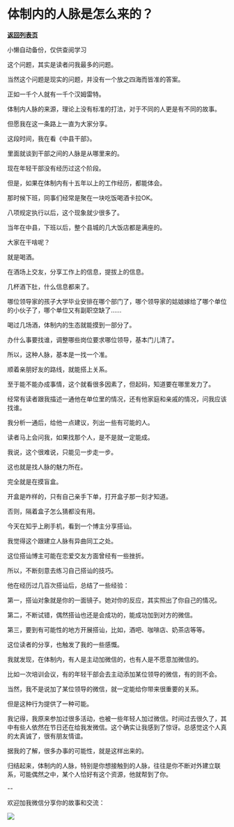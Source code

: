 # 体制内的人脉是怎么来的？

[**返回列表页**](/gzh/费曼的小茶馆)

小懒自动备份，仅供查阅学习

这个问题，其实是读者问我最多的问题。  

当然这个问题是现实的问题，并没有一个放之四海而皆准的答案。  

正如一千个人就有一千个汉姆雷特。

体制内人脉的来源，理论上没有标准的打法，对于不同的人更是有不同的故事。

但愿我在这一条路上一直为大家分享。  

这段时间，我在看《中县干部》。  

里面就谈到干部之间的人脉是从哪里来的。

现在年轻干部没有经历过这个阶段。  

但是，如果在体制内有十五年以上的工作经历，都能体会。

那时候下班，同事们经常是聚在一块吃饭喝酒卡拉OK。

八项规定执行以后，这个现象就少很多了。  

当年在中县，下班以后，整个县城的几大饭店都是满座的。  

大家在干啥呢？

就是喝酒。  

在酒场上交友，分享工作上的信息，提拔上的信息。

几杯酒下肚，什么信息都来了。  

哪位领导家的孩子大学毕业安排在哪个部门了，哪个领导家的姑娘嫁给了哪个单位的小伙子了，哪个单位又有副职空缺了……  

喝过几场酒，体制内的生态就能摸到一部分了。  

办什么事要找谁，调整哪些岗位要求哪位领导，基本门儿清了。

所以，这种人脉，基本是一找一个准。  

顺着亲朋好友的路线，就能搭上关系。

至于能不能办成事情，这个就看很多因素了，但起码，知道要在哪里发力了。

经常有读者跟我描述一通他在单位里的情况，还有他家庭和亲戚的情况，问我应该找谁。  

我分析一通后，给他一点建议，列出一些有可能的人。

读者马上会问我，如果找那个人，是不是就一定能成。  

我说，这个很难说，只能见一步走一步。  

这也就是找人脉的魅力所在。  

完全就是在摸盲盒。

开盒是咋样的，只有自己亲手下单，打开盒子那一刻才知道。

否则，隔着盒子怎么猜都没有用。  

今天在知乎上刷手机，看到一个博主分享搭讪。

我觉得这个跟建立人脉有异曲同工之处。

这位搭讪博主可能在恋爱交友方面曾经有一些挫折。

所以，不断刻意去练习自己搭讪的技巧。  

他在经历过几百次搭讪后，总结了一些经验：

第一，搭讪对象就是你的一面镜子。她对你的反应，其实照出了你自己的情况。  

第二，不断试错，偶然搭讪也还是会成功的，能成功加到对方的微信。

第三，要到有可能性的地方开展搭讪，比如，酒吧、咖啡店、奶茶店等等。  

这位读者的分享，也触发了我的一些感慨。  

我就发现，在体制内，有人是主动加微信的，也有人是不愿意加微信的。  

比如一次培训会议，有的年轻干部会去主动添加某位领导的微信，有的则不会。

当然，我不是说加了某位领导的微信，就一定能给你带来很重要的关系。

但是这种行为提供了一种可能。

我记得，我原来参加过很多活动，也被一些年轻人加过微信。时间过去很久了，其中有些人依然在节日还在给我发微信。这个确实让我感到了惊讶。总感觉这个人真的太真诚了，很有朋友情谊。

据我的了解，很多办事的可能性，就是这样出来的。

归结起来，体制内的人脉，特别是你想接触到的人脉，往往是你不断对外建立联系，可能偶然之中，某个人恰好有这个资源，他就帮到了你。  

\--  

欢迎加我微信分享你的故事和交流：

![](https://mmbiz.qpic.cn/mmbiz_jpg/4ufdCXwkRArXJOgKic3pgrRsdiawr1ibm7mzPQvlZ8ceOlTw0g6TicS0NCIt6duqBrYAj2ElGykGf0WLqTeDmKEHJQ/640?wx_fmt=jpeg)

